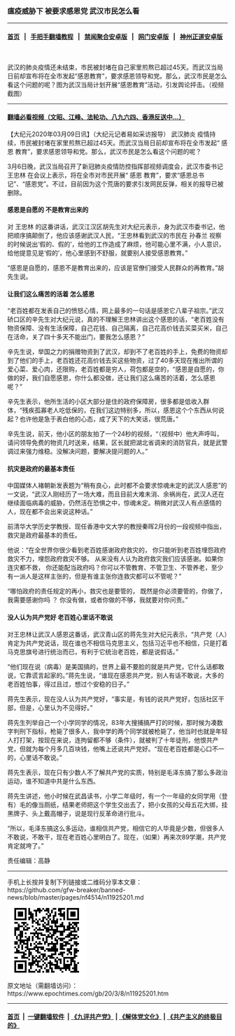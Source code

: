 ### 瘟疫威胁下 被要求感恩党 武汉市民怎么看
------------------------

#### [首页](https://github.com/gfw-breaker/banned-news/blob/master/README.md) &nbsp;&nbsp;|&nbsp;&nbsp; [手把手翻墙教程](https://github.com/gfw-breaker/guides/wiki) &nbsp;&nbsp;|&nbsp;&nbsp; [禁闻聚合安卓版](https://github.com/gfw-breaker/bn-android) &nbsp;&nbsp;|&nbsp;&nbsp; [网门安卓版](https://github.com/oGate2/oGate) &nbsp;&nbsp;|&nbsp;&nbsp; [神州正道安卓版](https://github.com/SzzdOgate/update) 



<div><img alt="" class="aligncenter wp-post-image" src="https://i.epochtimes.com/assets/uploads/2020/03/534cb8393acb8a9914eb65cf207d3019-600x400-3.jpg"/>
<div class="red16 caption">
 <p>
  武汉的肺炎疫情还未结束，市民被封堵在自己家里煎熬已超过45天。而武汉当局日前却宣布将在全市发起“感恩教育”，要求感恩领导和党。那么，武汉市民是怎么看这个问题的呢？图为武汉当局计划开展“感恩教育”活动，引发舆论抨击。（视频截图）
 </p>
</div>
</div><hr/>

#### [翻墙必看视频（文昭、江峰、法轮功、八九六四、香港反送中...）](https://github.com/gfw-breaker/banned-news/blob/master/pages/link3.md)

<div><p>
 【大纪元2020年03月09日讯】（大纪元记者易如采访报导）
 <ok href="https://www.epochtimes.com/gb/tag/%E6%AD%A6%E6%B1%89%E8%82%BA%E7%82%8E.html">
  武汉肺炎
 </ok>
 疫情持续，市民被封堵在家里煎熬已超过45天。而武汉当局日前却宣布将在全市发起“
 <ok href="https://www.epochtimes.com/gb/tag/%E6%84%9F%E6%81%A9.html">
  感恩
 </ok>
 教育”，要求感恩领导和党。那么，武汉市民是怎么看这个问题的呢？
</p>
<p>
 3月6日晚，武汉当局召开了新冠肺炎疫情防控指挥部视频调度会，武汉市委书记
 <ok href="https://www.epochtimes.com/gb/tag/%E7%8E%8B%E5%BF%A0%E6%9E%97.html">
  王忠林
 </ok>
 在会议上表示，将在全市对市民开展“
 <ok href="https://www.epochtimes.com/gb/tag/%E6%84%9F%E6%81%A9.html">
  感恩
 </ok>
 教育”，要求“感恩总书记”、“感恩党”。不过，目前因为这个荒唐的要求引发网民反弹，相关的报导已被删除。
</p>
<h4>
 感恩是自愿的 不是教育出来的
</h4>
<p>
 对
 <ok href="https://www.epochtimes.com/gb/tag/%E7%8E%8B%E5%BF%A0%E6%9E%97.html">
  王忠林
 </ok>
 的这番讲话，武汉江汉区胡先生对大纪元表示，身为武汉市委书记，他把顺序搞颠倒了，他应该感谢武汉人民，“王忠林看到武汉的市民在
 <ok href="https://www.epochtimes.com/gb/tag/%E5%AD%99%E6%98%A5%E5%85%B0.html">
  孙春兰
 </ok>
 视察的时候说出‘假的、假的’，给他的工作造成了麻烦，他可能心里不满，小人意识，给他提意见是‘假的’，他心里感到不舒服，就要别人接受感恩教育。”
</p>
<p>
 “感恩是自愿的，感恩不是教育出来的，应该是官僚们接受人民群众的再教育。”胡先生说。
</p>
<h4>
 让我们这么痛苦的活着 怎么感恩
</h4>
<p>
 “老百姓都在发表自己的愤怒心情，网上最多的一句话是感恩它八辈子祖宗。”武汉硚口区的辛先生对大纪元说，真的不理解王忠林讲出这个感恩的话，“老百姓没有物资保障、没有生活保障，自己花钱、自己隔离，自己花高价钱去买菜买米，自己在活命，关了四十多天不能出门，要我怎么感恩？”
</p>
<p>
 辛先生说，举国之力的捐赠物资到了武汉，却到不了老百姓的手上，免费的物资却到了他们的手上，老百姓还花高价钱去买这些物资，过了40多天现在推出所谓的爱心菜、爱心肉，还限购，老百姓都是穷人，荷包都是空的，“感恩是自愿的，你做的好，我们自愿感恩，你什么都没做，还让我们这么痛苦的活着，怎么感恩呢？”
</p>
<p>
 辛先生表示，他所生活的小区大部分是住的政府保障房，很多都是低收入群体，“残疾孤寡老人吃低保的，在我们这边特别多，所以，感恩这个个东西从何说起？也许他是急于表白他的心态，成了天下的大笑话，很荒唐。”
</p>
<p>
 辛先生说，前天，他小区的朋友拍了一个24秒的视频，“（视频中）他大声呼叫，请问领导免费的物资几时送来，结果，区长就把湖北省调来的消防官兵，就是武警调过来强力维稳。没解决问题，要解决提问题的人。”
</p>
<h4 class="p1">
 <span class="s1">
  <b>
   抗灾是政府的最基本责任
  </b>
 </span>
</h4>
<p class="p1">
 <span class="s1">
  中国媒体人褚朝新发表题为“稍有良心，此时都不会要求惊魂未定的武汉人感恩”的一文说，“武汉人刚经历了一场大难，而且目前大难未消、余祸尚在，武汉人还在继续面临病毒的威胁，仍然活在恐惧之中，惊魂未定。稍微对武汉人有点感情的人，现在都不会出来说这种话。”
 </span>
</p>
<p class="p1">
 <span class="s1">
  前清华大学历史学教授、现任香港中文大学的教授秦晖2月份的一段视频中指出，救灾是政府最基本的责任。
 </span>
</p>
<p class="p1">
 <span class="s1">
  他说：“在全世界你很少看到老百姓感谢政府救灾的， 你只能听到老百姓埋怨政府救灾不力，埋怨政府救灾不够。 从来没有人认为政府救灾我们应该感谢。如果你连灾都不救， 你还能配当政府吗？你可以不管教育、不管卫生、不管养老，至少有一派人是这样主张的，但是有谁主张你连救灾都可以不管呢？”
 </span>
</p>
<p class="p1">
 <span class="s1">
  “哪怕政府的责任规定的再小，救灾也是要管的， 既然是你必须要管的，你做了，我需要感谢你吗 ？ 你没有做，或者你做的不够，我就要对你问责。”
 </span>
</p>
<h4>
 没人认为共产党好 老百姓心里话不敢说
</h4>
<p>
 对王忠林让武汉人感恩这番话，武汉青山区的蒋先生对大纪元表示，“共产党（人）肯定为共产党说话，现在谁也不相信马克思主义，包括习近平也不相信，只是打着马克思旗号进行统治而已，有利于它统治老百姓，都是说假话。”
</p>
<p>
 “他们现在说（病毒）是美国搞的，世界上最不要脸的就是共产党，它什么话都敢说，它靠谎言起家的。”蒋先生说，“谁现在感恩共产党，别人有话不敢说，大多的老百姓怕事，得过且过，想过个安稳的日子。”
</p>
<p>
 蒋先生表示，现在没人认为共产党好，“事实是，有钱的说共产党好，包括社区干部，但是，心里认为不见得好。”
</p>
<p>
 蒋先生列举自己一个小学同学的情况，83年大搜捕搞严打的时候，那时候为凑数字判刑下指标，枪毙了很多人，我中学的两个同学就被枪毙了，他当时也就是年轻人打打架，按现在来说，连拘留都不够（条件），就被判了十年徒刑，他恨共产党，但就为每个月多几百块钱，他嘴上还说共产党好。“现在老百姓都是心口不一的，心里话不敢说。”
</p>
<p>
 蒋先生表示，现在只有少数人不了解共产党的实质，特别是毛泽东搞了那么多政治运动，谁不知道中共是什么东西。
</p>
<p>
 蒋先生讲述，他小时候在武昌读书，小学二年级时，有一个一年级的女同学用（登有）毛的像当厕纸，结果老师把这个学生交出去了，把小女孩的父母五花大绑，挂黑牌子、头上戴高帽子，说是现行反革命进行批斗。
</p>
<p>
 “所以，毛泽东搞这么多运动，谁相信共产党，相信它的人毕竟是少数，但很多人不敢说，不敢干，现在老百姓心里明白了。现在，（如果）再来次89学潮，共产党肯定就垮了。”
</p>
<p>
 责任编辑：高静
</p>
</div>
<hr/>
手机上长按并复制下列链接或二维码分享本文章：<br/>
https://github.com/gfw-breaker/banned-news/blob/master/pages/nf4514/n11925201.md <br/>
<a href='https://github.com/gfw-breaker/banned-news/blob/master/pages/nf4514/n11925201.md'><img src='https://github.com/gfw-breaker/banned-news/blob/master/pages/nf4514/n11925201.md.png'/></a> <br/>
原文地址（需翻墙访问）：https://www.epochtimes.com/gb/20/3/8/n11925201.htm


------------------------
#### [首页](https://github.com/gfw-breaker/banned-news/blob/master/README.md) &nbsp;|&nbsp; [一键翻墙软件](https://github.com/gfw-breaker/nogfw/blob/master/README.md) &nbsp;| [《九评共产党》](https://github.com/gfw-breaker/9ping.md/blob/master/README.md#九评之一评共产党是什么) | [《解体党文化》](https://github.com/gfw-breaker/jtdwh.md/blob/master/README.md) | [《共产主义的终极目的》](https://github.com/gfw-breaker/gczydzjmd.md/blob/master/README.md)


<img src='http://gfw-breaker.win/banned-news/pages/nf4514/n11925201.md' width='0px' height='0px'/>